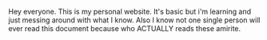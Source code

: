 Hey everyone. This is my personal website. It's basic but i'm learning and just messing around with what I know. Also I know not one single person will ever read this document because who ACTUALLY reads these amirite.
